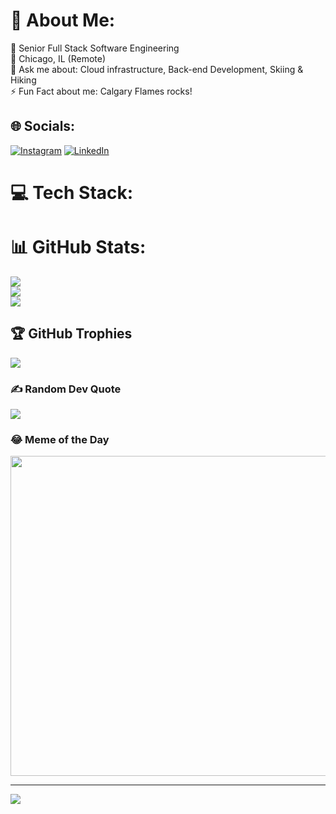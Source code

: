 # 💫 About Me:
📇 Senior Full Stack Software Engineering<br>📍 Chicago, IL (Remote)<br>💬 Ask me about: Cloud infrastructure, Back-end Development, Skiing & Hiking<br>⚡️ Fun Fact about me: Calgary Flames rocks!


## 🌐 Socials:
[![Instagram](https://img.shields.io/badge/Instagram-%23E4405F.svg?logo=Instagram&logoColor=white)](https://instagram.com/_marchiani_) [![LinkedIn](https://img.shields.io/badge/LinkedIn-%230077B5.svg?logo=linkedin&logoColor=white)](https://linkedin.com/in/dean-boichenko) 

# 💻 Tech Stack:

# 📊 GitHub Stats:
![](https://github-readme-stats.vercel.app/api?username=marchiani&theme=default&hide_border=false&include_all_commits=true&count_private=true)<br/>
![](https://github-readme-streak-stats.herokuapp.com/?user=marchiani&theme=default&hide_border=false)<br/>
![](https://github-readme-stats.vercel.app/api/top-langs/?username=marchiani&theme=default&hide_border=false&include_all_commits=true&count_private=true&layout=compact)

## 🏆 GitHub Trophies
![](https://github-profile-trophy.vercel.app/?username=marchiani&theme=flat&no-frame=true&no-bg=false&margin-w=4)

### ✍️ Random Dev Quote
![](https://quotes-github-readme.vercel.app/api?type=horizontal&theme=light)

### 😂 Meme of the Day
<img src="https://meme-api.com/gimme" width="512px"/>

---
[![](https://visitcount.itsvg.in/api?id=marchiani&icon=6&color=12)](https://visitcount.itsvg.in)
